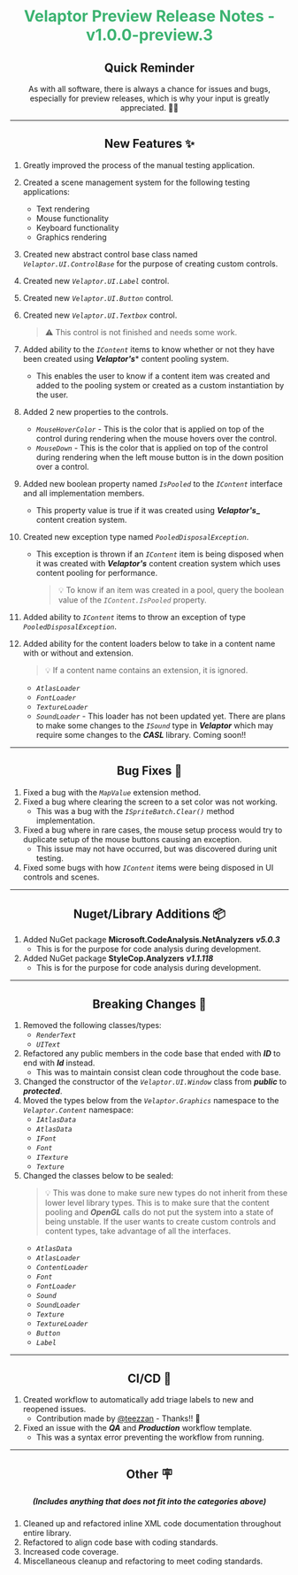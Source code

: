 <h1 align="center" style='color:mediumseagreen;font-weight:bold'>
   Velaptor Preview Release Notes - v1.0.0-preview.3
</h1>

<h2 align="center" style='font-weight:bold'>Quick Reminder</h2>

<div align="center">

As with all software, there is always a chance for issues and bugs, especially for preview releases, which is why your input is greatly appreciated. 🙏🏼
</div>

---

<h2 style="font-weight:bold" align="center">New Features ✨</h2>

1. Greatly improved the process of the manual testing application.
2. Created a scene management system for the following testing applications:
   - Text rendering
   - Mouse functionality
   - Keyboard functionality
   - Graphics rendering
3. Created new abstract control base class named _`Velaptor.UI.ControlBase`_ for the purpose of creating custom controls.
4. Created new _`Velaptor.UI.Label`_ control.
5. Created new _`Velaptor.UI.Button`_ control.
6. Created new _`Velaptor.UI.Textbox`_ control.
   > ⚠️ This control is not finished and needs some work.
7. Added ability to the _`IContent`_ items to know whether or not they have been created using **_Velaptor's_*** content pooling system.
   - This enables the user to know if a content item was created and added to the pooling system or created as a custom instantiation by the user.
8. Added 2 new properties to the controls.
   - _`MouseHoverColor`_ - This is the color that is applied on top of the control during rendering when the mouse hovers over the control.
   - _`MouseDown`_ - This is the color that is applied on top of the control during rendering when the left mouse button is in the down position over a control.
9. Added new boolean property named _`IsPooled`_ to the _`IContent`_ interface and all implementation members.
    - This property value is true if it was created using **_Velaptor's__** content creation system.
10. Created new exception type named _`PooledDisposalException`_.
    - This exception is thrown if an _`IContent`_ item is being disposed when it was created with **_Velaptor's_** content creation system which uses content pooling for performance.
      > 💡 To know if an item was created in a pool, query the boolean value of the _`IContent.IsPooled`_ property.
       
11. Added ability to _`IContent`_ items to throw an exception of type _`PooledDisposalException`_.
12. Added ability for the content loaders below to take in a content name with or without and extension.
      > 💡 If a content name contains an extension, it is ignored.
    - _`AtlasLoader`_
    - _`FontLoader`_
    - _`TextureLoader`_
    - _`SoundLoader`_ - This loader has not been updated yet.  There are plans to make some changes to the _`ISound`_ type in **_Velaptor_** which may require some changes to the **_CASL_** library.  Coming soon!!

---

<h2 style="font-weight:bold" align="center">Bug Fixes 🐛</h2>

1. Fixed a bug with the _`MapValue`_ extension method.
2. Fixed a bug where clearing the screen to a set color was not working.
   - This was a bug with the _`ISpriteBatch.Clear()`_ method implementation.
3. Fixed a bug where in rare cases, the mouse setup process would try to duplicate setup of the mouse buttons causing an exception.
   - This issue may not have occurred, but was discovered during unit testing.
4. Fixed some bugs with how _`IContent`_ items were being disposed in UI controls and scenes.

---

<h2 style="font-weight:bold" align="center">Nuget/Library Additions 📦</h2>

1. Added NuGet package **Microsoft.CodeAnalysis.NetAnalyzers** **_v5.0.3_**
   - This is for the purpose for code analysis during development.
2. Added NuGet package **StyleCop.Analyzers** **_v1.1.118_**
   - This is for the purpose for code analysis during development.

---

<h2 style="font-weight:bold" align="center">Breaking Changes 🧨</h2>

1. Removed the following classes/types:
   - _`RenderText`_
   - _`UIText`_
2. Refactored any public members in the code base that ended with **_ID_** to end with **_Id_** instead.
   - This was to maintain consist clean code throughout the code base.
3. Changed the constructor of the _`Velaptor.UI.Window`_ class from **_public_** to **_protected_**.
4. Moved the types below from the _`Velaptor.Graphics`_ namespace to the _`Velaptor.Content`_ namespace:
   - _`IAtlasData`_
   - _`AtlasData`_
   - _`IFont`_
   - _`Font`_
   - _`ITexture`_
   - _`Texture`_
5. Changed the classes below to be sealed:
      >💡 This was done to make sure new types do not inherit from these lower level library types.  This is to make sure that the content pooling and **_OpenGL_** calls do not put the system into a state of being unstable.  If the user wants to create custom controls and content types, take advantage of all the interfaces. 
   - _`AtlasData`_
   - _`AtlasLoader`_
   - _`ContentLoader`_
   - _`Font`_
   - _`FontLoader`_
   - _`Sound`_
   - _`SoundLoader`_
   - _`Texture`_
   - _`TextureLoader`_
   - _`Button`_
   - _`Label`_

---

<h2 style="font-weight:bold" align="center">CI/CD 🚀</h2>

1. Created workflow to automatically add triage labels to new and reopened issues.
   - Contribution made by [@teezzan](https://github.com/teezzan) - Thanks!! 🙏
2. Fixed an issue with the **_QA_** and **_Production_** workflow template.
   - This was a syntax error preventing the workflow from running.

---

<h2 style="font-weight:bold" align="center">Other 🪧</h2>
<h5 align="center">(Includes anything that does not fit into the categories above)</h5>

1. Cleaned up and refactored inline XML code documentation throughout entire library.
2. Refactored to align code base with coding standards.
3. Increased code coverage.
4. Miscellaneous cleanup and refactoring to meet coding standards.
